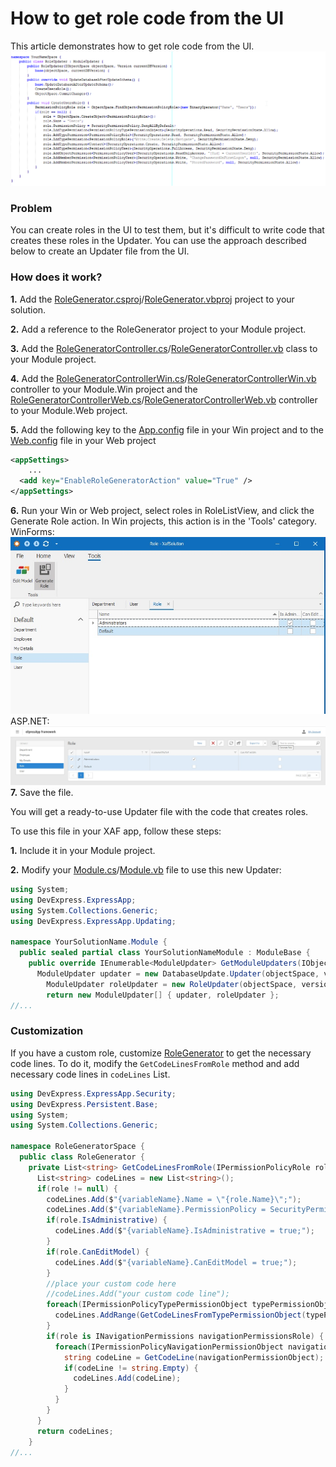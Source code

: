 # How to get role code from the UI

This article demonstrates how to get role code from the UI.
![](images/result.png)

### Problem
You can create roles in the UI to test them, but it's difficult to write code that creates these roles in the Updater. 
You can use the approach described below to create an Updater file from the UI.


### How does it work?
 **1.** Add the [RoleGenerator.csproj](CS/RoleGenerator/RoleGenerator.csproj)/[RoleGenerator.vbproj](VB/RoleGenerator/RoleGenerator.vbproj) project to your solution.
 
 **2.** Add a reference to the RoleGenerator project to your Module project.
 
 **3.** Add the [RoleGeneratorController.cs](CS/XafSolution.Module/Controllers/RoleGeneratorController.cs)/[RoleGeneratorController.vb](VB/XafSolution.Module/Controllers/RoleGeneratorController.vb) class to your Module project.
 
 **4.** Add the [RoleGeneratorControllerWin.cs](CS/XafSolution.Module.Win/Controllers/RoleGeneratorControllerWin.cs)/[RoleGeneratorControllerWin.vb](VB/XafSolution.Module.Win/Controllers/RoleGeneratorControllerWin.vb) controller to your Module.Win project and the [RoleGeneratorControllerWeb.cs](CS/XafSolution.Module.Web/Controllers/RoleGeneratorControllerWeb.cs)/[RoleGeneratorControllerWeb.vb](VB/XafSolution.Module.Web/Controllers/RoleGeneratorControllerWeb.vb) controller to your Module.Web project.
 
 **5.** Add the following key to the [App.config](XafSolution.Module.Win/app.config) file in your Win project and to the [Web.config](XafSolution.Module.Web/Web.config) file in your Web project
``` xml
<appSettings>
    ...
  <add key="EnableRoleGeneratorAction" value="True" />
</appSettings>
```
 **6.** Run your Win or Web project, select roles in RoleListView, and click the Generate Role action. In Win projects, this action is in the 'Tools' category.
 WinForms:
    ![](images/win.jpg)
ASP.NET:
    ![](images/web.jpg)
 **7.** Save the file. 
 
 You will get a ready-to-use Updater file with the code that creates roles.
 
 
 To use this file in your XAF app, follow these steps:
 
 **1.** Include it in your Module project.
 
 **2.** Modify your [Module.cs](CS/XafSolution.Module/Module.cs)/[Module.vb](VB/XafSolution.Module/Module.vb) file to use this new Updater:

``` csharp
using System;
using DevExpress.ExpressApp;
using System.Collections.Generic;
using DevExpress.ExpressApp.Updating;

namespace YourSolutionName.Module {
  public sealed partial class YourSolutionNameModule : ModuleBase {
    public override IEnumerable<ModuleUpdater> GetModuleUpdaters(IObjectSpace objectSpace, Version versionFromDB) {
      ModuleUpdater updater = new DatabaseUpdate.Updater(objectSpace, versionFromDB);
        ModuleUpdater roleUpdater = new RoleUpdater(objectSpace, versionFromDB);
    	return new ModuleUpdater[] { updater, roleUpdater };
//...
```

### Customization
If you have a custom role, customize [RoleGenerator](RoleGenerator/RoleGenerator.cs) to get the necessary code lines.
To do it, modify the `GetCodeLinesFromRole` method and add necessary code lines in `codeLines` List.

``` csharp
using DevExpress.ExpressApp.Security;
using DevExpress.Persistent.Base;
using System;
using System.Collections.Generic;

namespace RoleGeneratorSpace {
  public class RoleGenerator {
    private List<string> GetCodeLinesFromRole(IPermissionPolicyRole role) {
      List<string> codeLines = new List<string>();
      if(role != null) {
        codeLines.Add($"{variableName}.Name = \"{role.Name}\";");
        codeLines.Add($"{variableName}.PermissionPolicy = SecurityPermissionPolicy.{role.PermissionPolicy.ToString()};");
        if(role.IsAdministrative) {
          codeLines.Add($"{variableName}.IsAdministrative = true;");
        }
        if(role.CanEditModel) {
          codeLines.Add($"{variableName}.CanEditModel = true;");
        }
        //place your custom code here
        //codeLines.Add("your custom code line");
        foreach(IPermissionPolicyTypePermissionObject typePermissionObject in role.TypePermissions) {
          codeLines.AddRange(GetCodeLinesFromTypePermissionObject(typePermissionObject));
        }
        if(role is INavigationPermissions navigationPermissionsRole) {
          foreach(IPermissionPolicyNavigationPermissionObject navigationPermissionObject in navigationPermissionsRole.NavigationPermissions) {
            string codeLine = GetCodeLine(navigationPermissionObject);
            if(codeLine != string.Empty) {
              codeLines.Add(codeLine);
            }
          }
        }
      }
      return codeLines;
    }
//...
```
